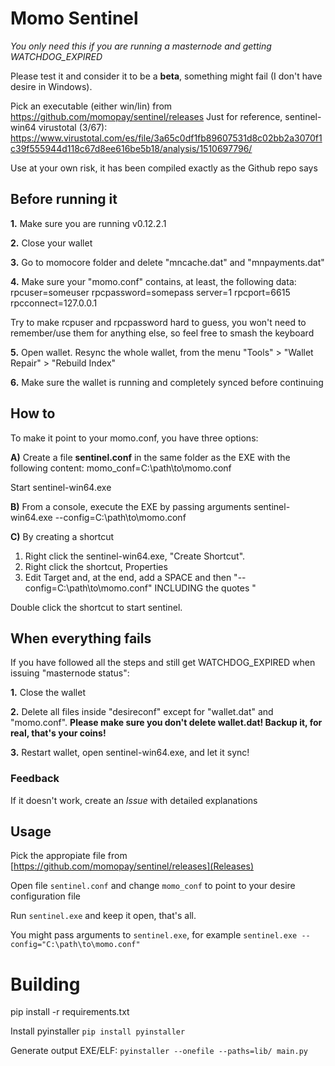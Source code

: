 # Momo Sentinel

*You only need this if you are running a masternode and getting WATCHDOG_EXPIRED*

Please test it and consider it to be a **beta**, something might fail (I don't have desire in Windows).

Pick an executable (either win/lin) from https://github.com/momopay/sentinel/releases
Just for reference, sentinel-win64 virustotal (3/67): https://www.virustotal.com/es/file/3a65c0df1fb89607531d8c02bb2a3070f1c39f555944d118c67d8ee616be5b18/analysis/1510697796/

Use at your own risk, it has been compiled exactly as the Github repo says

## Before running it

**1.** Make sure you are running v0.12.2.1

**2.** Close your wallet

**3.** Go to momocore folder and delete "mncache.dat" and "mnpayments.dat"

**4.** Make sure your "momo.conf" contains, at least, the following data:
rpcuser=someuser
rpcpassword=somepass
server=1
rpcport=6615
rpcconnect=127.0.0.1

Try to make rcpuser and rpcpassword hard to guess, you won't need to remember/use them for anything else, so feel free to smash the keyboard

**5.** Open wallet. Resync the whole wallet, from the menu "Tools" > "Wallet Repair" > "Rebuild Index"

**6.** Make sure the wallet is running and completely synced before continuing

## How to

To make it point to your momo.conf, you have three options:

**A)** Create a file **sentinel.conf** in the same folder as the EXE with the following content:
momo_conf=C:\path\to\momo.conf

Start sentinel-win64.exe

**B)** From a console, execute the EXE by passing arguments 
sentinel-win64.exe --config=C:\path\to\momo.conf

**C)** By creating a shortcut

1) Right click the sentinel-win64.exe, "Create Shortcut". 
2) Right click the shortcut, Properties
3) Edit Target and, at the end, add a SPACE and then "--config=C:\path\to\momo.conf" INCLUDING the quotes "

Double click the shortcut to start sentinel.

## When everything fails
If you have followed all the steps and still get WATCHDOG_EXPIRED when issuing "masternode status":

**1.** Close the wallet

**2.** Delete all files inside "desireconf" except for "wallet.dat" and "momo.conf".
**Please make sure you don't delete wallet.dat! Backup it, for real, that's your coins!**

**3.** Restart wallet, open sentinel-win64.exe, and let it sync!

### Feedback
If it doesn't work, create an *Issue* with detailed explanations


## Usage

Pick the appropiate file from [https://github.com/momopay/sentinel/releases](Releases)

Open file `sentinel.conf` and change `momo_conf` to point to your desire configuration file

Run `sentinel.exe` and keep it open, that's all.

You might pass arguments to `sentinel.exe`, for example `sentinel.exe --config="C:\path\to\momo.conf"`


# Building

pip install -r requirements.txt

Install pyinstaller `pip install pyinstaller`

Generate output EXE/ELF: `pyinstaller --onefile --paths=lib/ main.py`
